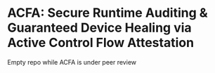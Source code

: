 # ACFA: Secure Runtime Auditing &amp; Guaranteed Device Healing via Active Control Flow Attestation 

Empty repo while ACFA is under peer review
